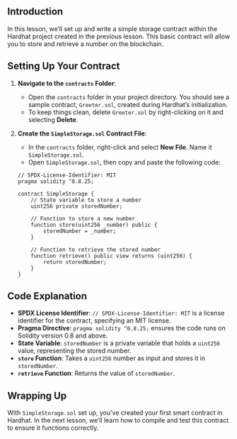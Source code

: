 ## Introduction

In this lesson, we’ll set up and write a simple storage contract within the Hardhat project created in the previous lesson. This basic contract will allow you to store and retrieve a number on the blockchain.

## Setting Up Your Contract

1. **Navigate to the `contracts` Folder**:
   - Open the `contracts` folder in your project directory. You should see a sample contract, `Greeter.sol`, created during Hardhat’s initialization.
   - To keep things clean, delete `Greeter.sol` by right-clicking on it and selecting **Delete**.

2. **Create the `SimpleStorage.sol` Contract File**:
   - In the `contracts` folder, right-click and select **New File**. Name it `SimpleStorage.sol`.
   - Open `SimpleStorage.sol`, then copy and paste the following code:

   ```solidity
   // SPDX-License-Identifier: MIT
   pragma solidity ^0.8.25;

   contract SimpleStorage {
       // State variable to store a number
       uint256 private storedNumber;

       // Function to store a new number
       function store(uint256 _number) public {
           storedNumber = _number;
       }

       // Function to retrieve the stored number
       function retrieve() public view returns (uint256) {
           return storedNumber;
       }
   }
   ```

## Code Explanation

- **SPDX License Identifier**: `// SPDX-License-Identifier: MIT` is a license identifier for the contract, specifying an MIT license.
- **Pragma Directive**: `pragma solidity ^0.8.25;` ensures the code runs on Solidity version 0.8 and above.
- **State Variable**: `storedNumber` is a private variable that holds a `uint256` value, representing the stored number.
- **`store` Function**: Takes a `uint256` number as input and stores it in `storedNumber`.
- **`retrieve` Function**: Returns the value of `storedNumber`.

## Wrapping Up

With `SimpleStorage.sol` set up, you’ve created your first smart contract in Hardhat. In the next lesson, we’ll learn how to compile and test this contract to ensure it functions correctly.